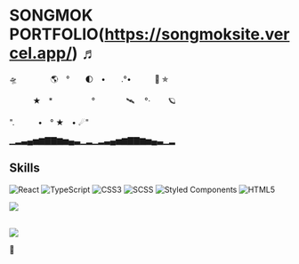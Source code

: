 # SONGMOK PORTFOLIO(https://songmoksite.vercel.app/) ♬

🛸　　　 　🌎　°　　🌓　•　　.°•　　　🚀 ✯

　　　★　*　　　　　°　　　　🛰 　°·　　   🪐

".　　　•　° ★　•  ☄"

▁▂▃▄▅▆▇▇▆▅▄▃▁▂▁▂▃▄▅▆▇▇▆▅▄▃▁▂
## Skills

![React](https://img.shields.io/badge/-React-61DAFB?style=flat-square&logo=react&logoColor=white)
![TypeScript](https://img.shields.io/badge/-TypeScript-007ACC?style=flat-square&logo=typescript&logoColor=white)
![CSS3](https://img.shields.io/badge/-CSS3-1572B6?style=flat-square&logo=css3&logoColor=white)
![SCSS](https://img.shields.io/badge/-SCSS-CC6699?style=flat-square&logo=sass&logoColor=white)
![Styled Components](https://img.shields.io/badge/-Styled_Components-DB7093?style=flat-square&logo=styled-components&logoColor=white)
![HTML5](https://img.shields.io/badge/-HTML5-E34F26?style=flat-square&logo=html5&logoColor=white)

<img src="https://github-readme-stats.vercel.app/api/top-langs/?username=songmok&layout=compact"><br><br>

<img src="https://github-readme-stats.vercel.app/api?username=songmok&show_icons=true">


🦄





